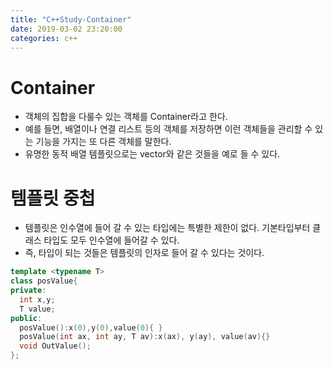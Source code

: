 ```yaml
---
title: "C++Study-Container"
date: 2019-03-02 23:20:00
categories: c++
---
```

# Container
- 객체의 집합을 다룰수 있는 객체를 Container라고 한다.
- 예를 들면, 배열이나 연결 리스트 등의 객체를 저장하면 이런 객체들을 관리할 수 있는 기능을 가지는 또 다른 객체를 말한다.
- 유명한 동적 배열 템플릿으로는 vector와 같은 것들을 예로 들 수 있다.

# 템플릿 중첩
- 템플릿은 인수열에 들어 갈 수 있는 타입에는 특별한 제한이 없다. 기본타입부터 클래스 타입도 모두 인수열에 들어갈 수 있다.
- 즉, 타입이 되는 것들은 템플릿의 인자로 들어 갈 수 있다는 것이다.

```c++
template <typename T>
class posValue{
private:
  int x,y;
  T value;
public:
  posValue():x(0),y(0),value(0){ }
  posValue(int ax, int ay, T av):x(ax), y(ay), value(av){}
  void OutValue();
};
```
